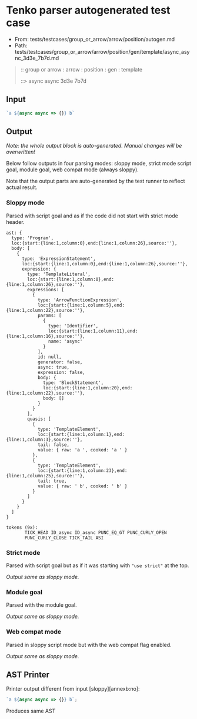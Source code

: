 # Tenko parser autogenerated test case

- From: tests/testcases/group_or_arrow/arrow/position/autogen.md
- Path: tests/testcases/group_or_arrow/arrow/position/gen/template/async_async_3d3e_7b7d.md

> :: group or arrow : arrow : position : gen : template
>
> ::> async async 3d3e 7b7d

## Input


`````js
`a ${async async => {}} b`
`````

## Output

_Note: the whole output block is auto-generated. Manual changes will be overwritten!_

Below follow outputs in four parsing modes: sloppy mode, strict mode script goal, module goal, web compat mode (always sloppy).

Note that the output parts are auto-generated by the test runner to reflect actual result.

### Sloppy mode

Parsed with script goal and as if the code did not start with strict mode header.

`````
ast: {
  type: 'Program',
  loc:{start:{line:1,column:0},end:{line:1,column:26},source:''},
  body: [
    {
      type: 'ExpressionStatement',
      loc:{start:{line:1,column:0},end:{line:1,column:26},source:''},
      expression: {
        type: 'TemplateLiteral',
        loc:{start:{line:1,column:0},end:{line:1,column:26},source:''},
        expressions: [
          {
            type: 'ArrowFunctionExpression',
            loc:{start:{line:1,column:5},end:{line:1,column:22},source:''},
            params: [
              {
                type: 'Identifier',
                loc:{start:{line:1,column:11},end:{line:1,column:16},source:''},
                name: 'async'
              }
            ],
            id: null,
            generator: false,
            async: true,
            expression: false,
            body: {
              type: 'BlockStatement',
              loc:{start:{line:1,column:20},end:{line:1,column:22},source:''},
              body: []
            }
          }
        ],
        quasis: [
          {
            type: 'TemplateElement',
            loc:{start:{line:1,column:1},end:{line:1,column:3},source:''},
            tail: false,
            value: { raw: 'a ', cooked: 'a ' }
          },
          {
            type: 'TemplateElement',
            loc:{start:{line:1,column:23},end:{line:1,column:25},source:''},
            tail: true,
            value: { raw: ' b', cooked: ' b' }
          }
        ]
      }
    }
  ]
}

tokens (9x):
       TICK_HEAD ID_async ID_async PUNC_EQ_GT PUNC_CURLY_OPEN
       PUNC_CURLY_CLOSE TICK_TAIL ASI
`````

### Strict mode

Parsed with script goal but as if it was starting with `"use strict"` at the top.

_Output same as sloppy mode._

### Module goal

Parsed with the module goal.

_Output same as sloppy mode._

### Web compat mode

Parsed in sloppy script mode but with the web compat flag enabled.

_Output same as sloppy mode._

## AST Printer

Printer output different from input [sloppy][annexb:no]:

````js
`a ${async async => {}} b`;
````

Produces same AST
